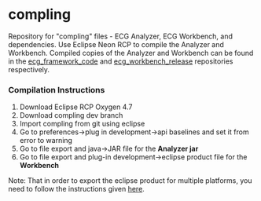 # compling
Repository for "compling" files - ECG Analyzer, ECG Workbench, and dependencies.
Use Eclipse Neon RCP to compile the Analyzer and Workbench. Compiled copies of the
Analyzer and Workbench can be found in the [ecg_framework_code](https://github.com/icsi-berkeley/ecg_framework_code)
and [ecg_workbench_release](https://github.com/icsi-berkeley/ecg_workbench_release)
repositories respectively. 


### Compilation Instructions
1. Download Eclipse RCP Oxygen 4.7
2. Download compling dev branch
3. Import compling from git using eclipse
4. Go to preferences->plug in development->api baselines and set it from error to warning
5. Go to file export and java->JAR file for the **Analyzer jar**
6. Go to file export and plug-in development->eclipse product file for the **Workbench**

Note: That in order to export the eclipse product for multiple platforms, you need to follow the instructions given [here](https://wiki.eclipse.org/A_Brief_Overview_of_Building_at_Eclipse#Multi-platform_builds).
